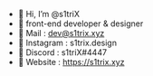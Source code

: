 - 🔸 Hi, I’m @s1triX
- 🔸 front-end developer & designer
- 🔸 Mail : dev@s1trix.xyz
- 🔸 Instagram : s1trix.design
- 🔸 Discord : s1triX#4447
- 🔸 Website : https://s1trix.xyz
